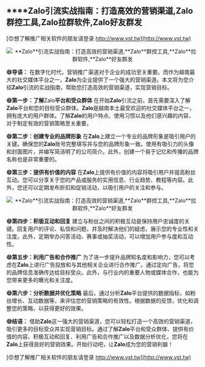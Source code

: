 ## ****Zalo**引流实战指南：打造高效的营销渠道,**Zalo**群控工具,**Zalo**拉群软件,**Zalo**好友群发**

[😍想了解推广相关软件的朋友请登录 http://www.vst.tw](http://www.vst.tw)

 <center><img src="https://vst.tw/MP4/tuiguang/png/8.png" alt="**Zalo**引流实战指南：打造高效的营销渠道,**Zalo**群控工具,**Zalo**拉群软件,**Zalo**好友群发"></center>

**😄导语：**
在数字化时代，营销推广渠道对于企业的成功至关重要。而作为越南最大的社交媒体平台之一，**Zalo**为企业提供了一个强大的营销渠道。本文将为您介绍**Zalo**引流的实战指南，帮助您打造高效的营销渠道，实现营销目标。

**😄第一步：了解**Zalo**平台和受众群体**
在开始**Zalo**引流之前，首先需要深入了解**Zalo**平台和您的目标受众群体。**Zalo**是越南本土最受欢迎的社交媒体平台之一，拥有庞大的用户群体。了解**Zalo**的用户特点、使用习惯以及他们感兴趣的内容，对于制定有效的营销策略至关重要。

**😄第二步：创建专业的品牌形象**
在**Zalo**上建立一个专业的品牌形象是吸引用户的关键。确保您的**Zalo**账号完整填写并与您的品牌形象一致。使用有吸引力的头像和封面图片，并编写简洁明了的公司简介。此外，创建一个易于记忆和传播的品牌名称也是非常重要的。

**😄第三步：提供有价值的内容**
在**Zalo**上提供有价值的内容将吸引用户并提高粉丝互动。您可以分享关于您的产品或服务的实用信息、行业趋势、教程等内容。此外，您还可以定期发布折扣和促销活动，以吸引用户的关注和参与。

 <center><img src="https://vst.tw/MP4/tuiguang/png/8.png" alt="**Zalo**引流实战指南：打造高效的营销渠道,**Zalo**群控工具,**Zalo**拉群软件,**Zalo**好友群发"></center>

**😄第四步：积极互动和回复**
建立与粉丝之间的积极互动是保持用户忠诚度的关键。回复用户的评论、私信和问题，并及时解决他们的疑虑，展示您的专业性和关注度。此外，定期举办问答活动、赛事或抽奖活动，可以增加用户参与度和互动性。

**😄第五步：利用广告和合作推广**
为了进一步提升品牌知名度和影响力，您可以考虑在**Zalo**上进行广告投放和与其他相关企业进行合作推广。通过定向广告，将您的品牌信息准确传达给目标受众。此外，与行业内的重要人物或媒体合作，也能为您带来更多的曝光和关注度。

**😄第六步：分析数据并优化策略**
最后，通过分析**Zalo**平台提供的数据指标，如粉丝增长、互动数据等，来评估您的营销策略的有效性。根据数据的反馈，优化和调整您的策略，以获得更好的效果。

**😄结语：**
借助**Zalo**这一强大的营销渠道，您可以轻松打造一个高效的营销渠道，吸引更多的目标受众并实现营销目标。通过了解**Zalo**平台和受众群体、提供有价值的内容、积极互动和回复、利用广告和合作推广以及数据分析优化，您将在**Zalo**上获得良好的营销效果。开始行动吧，让**Zalo**成为您的营销利器！

[😍想了解推广相关软件的朋友请登录 http://www.vst.tw](http://www.vst.tw)



